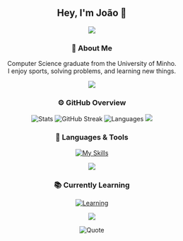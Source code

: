<div align="center">

## Hey, I'm João 👋

<img src="https://capsule-render.vercel.app/api?type=waving&color=0:74b5fa,100:beaafc&height=150&section=header&text=Welcome!&fontColor=ffffff&fontSize=40&animation=twinkling"/>

### 🧠 About Me
Computer Science graduate from the University of Minho.  
I enjoy sports, solving problems, and learning new things.

<img src="https://capsule-render.vercel.app/api?type=cylinder&color=0:74b5fa,50:4493f8,100:beaafc&height=5&section=divider&animation=blinking"/>

### ⚙️ GitHub Overview

<img src="https://github-readme-stats.vercel.app/api?username=joaomirraa&show_icons=true&theme=tokyonight&hide_border=true&rank_icon=github" alt="Stats"/>

<img src="https://streak-stats.demolab.com?user=joaomirraa&theme=tokyonight&hide_border=true&date_format=j%20M%5B%20Y%5D" alt="GitHub Streak"/>

<img src="https://github-profile-summary-cards.vercel.app/api/cards/repos-per-language?username=joaomirraa&theme=tokyonight" alt="Languages"/>

<img src="https://capsule-render.vercel.app/api?type=cylinder&color=0:74b5fa,50:4493f8,100:beaafc&height=5&section=divider&animation=blinking"/>

### 🧰 Languages & Tools

[![My Skills](https://skillicons.dev/icons?i=rust,java,c,cpp,python,html,matlab,r,powershell,git,github,clion,pycharm,idea,visualstudio,vscode,cmake,react&perline=14)](https://skillicons.dev)

<img src="https://capsule-render.vercel.app/api?type=cylinder&color=0:74b5fa,50:4493f8,100:beaafc&height=5&section=divider&animation=blinking"/>

### 📚 Currently Learning

[![Learning](https://skillicons.dev/icons?i=python,mysql,java,c&perline=10)](https://skillicons.dev)

<img src="https://capsule-render.vercel.app/api?type=cylinder&color=0:74b5fa,50:4493f8,100:beaafc&height=5&section=divider&animation=blinking"/>

![Quote](https://quotes-github-readme.vercel.app/api?type=horizontal&theme=tokyonight)

</div>

